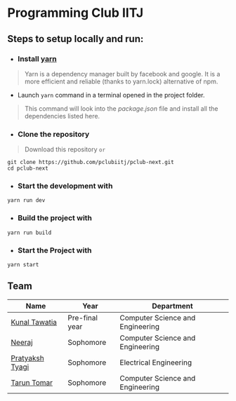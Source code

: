 # Programming Club IITJ


## Steps to setup locally and run:

* ### Install [yarn](https://yarnpkg.com/en/docs/install)
> Yarn is a dependency manager built by facebook and google. It is a more efficient and reliable (thanks to yarn.lock) alternative of npm.
- Launch ``` yarn ``` command in a terminal opened in the project folder.
> This command will look into the *package.json* file and install all the dependencies listed here.

* ### Clone the repository
> Download this repository `or`
```
git clone https://github.com/pclubiitj/pclub-next.git
cd pclub-next
```

* ### Start the development with
```
yarn run dev
```


* ### Build the project with
```
yarn run build
```

* ### Start the Project with
```
yarn start
```

## Team

|Name|Year|Department|
|--|--|--|
|[Kunal Tawatia](https://github.com/kunaltawatia)| Pre-final year|Computer Science and Engineering|
|[Neeraj](https://github.com/neeraj-2)| Sophomore| Computer Science and Engineering|
|[Pratyaksh Tyagi](https://github.com/pratyaksh123)|Sophomore|Electrical Engineering|
|[Tarun Tomar](https://github.com/TarunTomar122)|Sophomore|Computer Science and Engineering|
